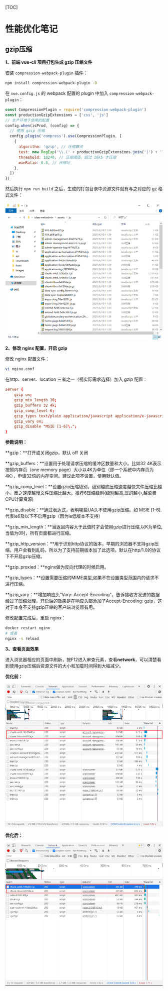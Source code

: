 [TOC]

# 性能优化笔记

## gzip压缩

**1、前端 vue-cli 项目打包生成 gzip 压缩文件**

安装 `compression-webpack-plugin` 插件：

```bash
npm install compression-webpack-plugin -D
```

在 `vue.config.js` 的 webpack 配置的 plugin 中加入 `compression-webpack-plugin`：

```js
const CompressionPlugin = require('compression-webpack-plugin')
const productionGzipExtensions = ['css', 'js']
// 生产环境下使用的配置
config.when(isProd, (config) => {
  // 使用 gzip 压缩
  config.plugin('compress').use(CompressionPlugin, [
    {
      algorithm: 'gzip', // 压缩算法
      test: new RegExp('\\.(' + productionGzipExtensions.join('|') + ')$'), // 匹配文件后缀名
      threshold: 10240, // 压缩阈值，超过 10kb 才压缩
      minRatio: 0.8, // 压缩比
    },
  ])
})

```

然后执行 `npm run build` 之后，生成的打包目录中资源文件就有与之对应的 gz 格式文件：

![image-20210618141103922](性能优化笔记.assets/image-20210618141103922.png)



**2、修改 nginx 配置，开启 gzip**

修改 nginx 配置文件：

```bash
vi nginx.conf
```

在http、server、location 三者之一（视实际需求选择）加入 gzip 配置：

```conf
server {
	gzip on;
	gzip_min_length 10;
	gzip_buffers 32 4k;
	gzip_comp_level 6;
	gzip_types text/plain application/javascript application/x-javascript text/css application/xml text/javascript;
	gzip_vary on;
	gzip_disable "MSIE [1-6]\.";
}
```

**参数说明：**

**gzip：**打开或关闭gzip，默认 off 关闭

**gzip_buffers：**设置用于处理请求压缩的缓冲区数量和大小。比如32 4K表示按照内存页（one memory page）大小以4K为单位（即一个系统中内存页为4K），申请32倍的内存空间。建议此项不设置，使用默认值。

**gzip_comp_level：**设置gzip压缩级别，级别越底压缩速度越快文件压缩比越小，反之速度越慢文件压缩比越大。推荐6压缩级别(级别越高,压的越小,越浪费CPU计算资源)

**gzip_disable：**通过表达式，表明哪些UA头不使用gzip压缩。如 MSIE [1-6]\. 代表ie6及以下不启用gzip（因为ie低版本不支持）

**gzip_min_length：**当返回内容大于此值时才会使用gzip进行压缩,以K为单位,当值为0时，所有页面都进行压缩。

**gzip_http_version：**用于识别http协议的版本，早期的浏览器不支持gzip压缩，用户会看到乱码，所以为了支持前期版本加了此选项。默认在http/1.0的协议下不开启gzip压缩。

**gzip_proxied：**nginx做为反向代理的时候启用。

**gzip_types：**设置需要压缩的MIME类型,如果不在设置类型范围内的请求不进行压缩。

**gzip_vary：**增加响应头”Vary: Accept-Encoding”，告诉接收方发送的数据经过了压缩处理，开启后的效果是在响应头部添加了Accept-Encoding: gzip，这对于本身不支持gzip压缩的客户端浏览器有用。

修改配置完成后，重启 nginx：

```bash
docker restart nginx
# 或者
nginx -s reload
```



**3、查看页面效果**

进入浏览器相应的页面中刷新，按F12进入审查元素，查看**network**，可以清楚看到使用gzip压缩后资源文件的大小和加载时间得到大幅减少。

**优化前：**

![image-20210618140820304](性能优化.assets/image-20210618140820304.png)

**优化后：**

![image-20210618140552255](性能优化.assets/image-20210618140552255.png)

